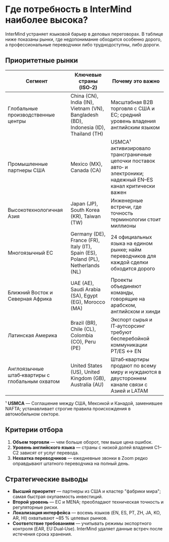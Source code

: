 # Где потребность в InterMind наиболее высока?

InterMind устраняет языковой барьер в деловых переговорах.
В таблице ниже показаны рынки, где недопонимание обходится особенно дорого, а профессиональные переводчики либо труднодоступны, либо дороги.

## Приоритетные рынки

| Сегмент                                         | Ключевые страны (ISO‑2)                                                              | Почему это важно                                                                                                 |
| ----------------------------------------------- | ------------------------------------------------------------------------------------ | ---------------------------------------------------------------------------------------------------------------- |
| Глобальные производственные центры              | China (CN), India (IN), Vietnam (VN), Bangladesh (BD), Indonesia (ID), Thailand (TH) | Масштабная B2B торговля с США и ЕС; средний уровень владения английским языком                                   |
| Промышленные партнеры США                       | Mexico (MX), Canada (CA)                                                             | USMCA¹ активизировало трансграничные цепочки поставок авто‑ и электроники; надежный EN–ES канал критически важен |
| Высокотехнологичная Азия                        | Japan (JP), South Korea (KR), Taiwan (TW)                                            | Инженерные встречи, где точность терминологии стоит миллионы                                                     |
| Многоязычный ЕС                                 | Germany (DE), France (FR), Italy (IT), Spain (ES), Poland (PL), Netherlands (NL)     | 24 официальных языка на едином рынке; найм переводчиков для каждой сделки обходится дорого                       |
| Ближний Восток и Северная Африка                | UAE (AE), Saudi Arabia (SA), Egypt (EG), Morocco (MA)                                | Проекты объединяют команды, говорящие на арабском, английском и хинди                                            |
| Латинская Америка                               | Brazil (BR), Chile (CL), Colombia (CO), Peru (PE)                                    | Экспорт сырья и IT‑аутсорсинг требуют бесперебойной коммуникации PT/ES ↔ EN                                     |
| Англоязычные штаб‑квартиры с глобальным охватом | United States (US), United Kingdom (GB), Australia (AU)                              | Штаб‑квартиры продают по всему миру и нуждаются в двустороннем канале связи с Азией и LATAM                      |

¹ **USMCA** — Соглашение между США, Мексикой и Канадой, заменившее NAFTA; устанавливает строгие правила происхождения в автомобильном секторе.

## Критерии отбора

1. **Объем торговли** — чем больше оборот, тем выше цена ошибок.
2. **Уровень английского языка** — страны с низкой долей владения C1–C2 зависят от услуг перевода.
3. **Нехватка переводчиков** — ежедневные звонки в Zoom редко оправдывают штатного переводчика на полный день.

## Стратегические выводы

- **Высший приоритет** — партнеры из США и кластер "фабрики мира"; самая быстрая окупаемость инвестиций.
- **Второй уровень** — ЕС и MENA; преобладают техническая точность и регуляторные риски.
- **Локализация интерфейса** — восемь языков (EN, ES, PT, ZH, JA, KO, AR, HI) охватывают \~85 % целевых рынков.
- **Соответствие требованиям** — учитывать режимы экспортного контроля (EAR, EU Dual‑Use). InterMind удаляет данные встреч после истечения срока хранения.
